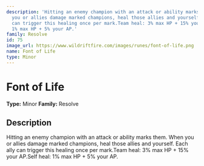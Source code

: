 ```yaml
---
description: 'Hitting an enemy champion with an attack or ability marks them. When
  you or allies damage marked champions, heal those allies and yourself. Each ally
  can trigger this healing once per mark.Team heal: 3% max HP + 15% your AP.Self heal:
  1% max HP + 5% your AP.'
family: Resolve
id: 75
image_url: https://www.wildriftfire.com/images/runes/font-of-life.png
name: Font of Life
type: Minor
---
```


# Font of Life

**Type:** Minor
**Family:** Resolve

## Description

Hitting an enemy champion with an attack or ability marks them. When you or allies damage marked champions, heal those allies and yourself. Each ally can trigger this healing once per mark.Team heal: 3% max HP + 15% your AP.Self heal: 1% max HP + 5% your AP.

